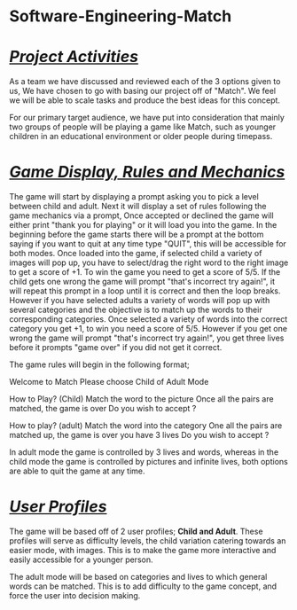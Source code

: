 # Software-Engineering-Match

# <ins>**_Project Activities_**</ins>

As a team we have discussed and reviewed each of the 3 options given to us, We have chosen to go with basing our project off of "Match". We feel we will be able to scale tasks and produce the best ideas for this concept.

For our primary target audience, we have put into consideration that mainly two groups of people will be playing a game like Match, such as younger children in an educational environment or older people during timepass.

# <ins>**_Game Display, Rules and Mechanics_**</ins>

The game will start by displaying a prompt asking you to pick a level between child and adult. Next it will display a set of rules following the game mechanics via a prompt, Once accepted or declined the game will either print "thank you for playing" or it will load you into the game. In the beginning before the game starts there will be a prompt at the bottom saying if you want to quit at any time type "QUIT", this will be accessible for both modes. Once loaded into the game, if selected child a variety of images will pop up, you have to select/drag the right word to the right image to get a score of +1. To win the game you need to get a score of 5/5. If the child gets one wrong the game will prompt "that's incorrect try again!", it will repeat this prompt in a loop until it is correct and then the loop breaks. However if you have selected adults a variety of words will pop up with several categories and the objective is to match up the words to their corresponding categories. Once selected a variety of words into the correct category you get +1, to win you need a score of 5/5. However if you get one wrong the game will prompt "that's incorrect try again!", you get three lives before it prompts "game over" if you did not get it correct. 

The game rules will begin in the following format;

Welcome to Match
Please choose Child of Adult Mode 

How to Play? (Child)
Match the word to the picture 
Once all the pairs are matched, the game is over
Do you wish to accept ?

How to play? (adult)
Match the word into the category 
One all the pairs are matched up, the game is over
you have 3 lives
Do you wish to accept ?


In adult mode the game is controlled by 3 lives and words, whereas in the child mode the game is controlled by pictures and infinite lives, both options are able to quit the game at any time.

# <ins>**_User Profiles_**</ins>

The game will be based off of 2 user profiles; **Child and Adult**. These profiles will serve as difficulty levels, the child variation catering towards an easier mode, with images. This is to make the game more interactive and easily accessible for a younger person.

The adult mode will be based on categories and lives to which general words can be matched. This is to add difficulty to the game concept, and force the user into decision making.







